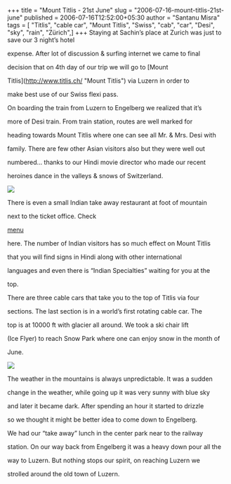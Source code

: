 +++
title = "Mount Titlis - 21st June"
slug = "2006-07-16-mount-titlis-21st-june"
published = 2006-07-16T12:52:00+05:30
author = "Santanu Misra"
tags = [ "Titlis", "cable car", "Mount Titlis", "Swiss", "cab", "car", "Desi", "sky", "rain", "Zürich",]
+++
Staying at Sachin’s place at Zurich was just to save our 3 night’s hotel
expense. After lot of discussion & surfing internet we came to final
decision that on 4th day of our trip we will go to [Mount
Titlis](http://www.titlis.ch/ "Mount Titlis") via Luzern in order to
make best use of our Swiss flexi pass.  
  

On boarding the train from Luzern to Engelberg we realized that it’s
more of Desi train. From train station, routes are well marked for
heading towards Mount Titlis where one can see all Mr. & Mrs. Desi with
family. There are few other Asian visitors also but they were well out
numbered… thanks to our Hindi movie director who made our recent
heroines dance in the valleys & snows of Switzerland.  
  

  

[![](../images/2006-07-16-mount-titlis-21st-june-indo-swiss-restro1.jpg)](https://plus.google.com/photos/114764892154035947900/albums/5947513783451875521/5978751988269327458)

There is even a small Indian take away restaurant at foot of mountain
next to the ticket office. Check
[menu](https://plus.google.com/photos/yourphotos?pid=5978754533182191218&oid=114764892154035947900)
here. The number of Indian visitors has so much effect on Mount Titlis
that you will find signs in Hindi along with other international
languages and even there is “Indian Specialties” waiting for you at the
top.  
  

There are three cable cars that take you to the top of Titlis via four
sections. The last section is in a world’s first rotating cable car. The
top is at 10000 ft with glacier all around. We took a ski chair lift
(Ice Flyer) to reach Snow Park where one can enjoy snow in the month of
June.  
  

  

[![](../images/thumbnails/2006-07-16-mount-titlis-21st-june-titlis.jpg)](../images/2006-07-16-mount-titlis-21st-june-titlis.jpg)

The weather in the mountains is always unpredictable. It was a sudden
change in the weather, while going up it was very sunny with blue sky
and later it became dark. After spending an hour it started to drizzle
so we thought it might be better idea to come down to Engelberg.  
  

We had our “take away” lunch in the center park near to the railway
station. On our way back from Engelberg it was a heavy down pour all the
way to Luzern. But nothing stops our spirit, on reaching Luzern we
strolled around the old town of Luzern.
